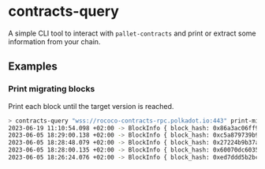 # contracts-query

A simple CLI tool to interact with `pallet-contracts` and print or extract some information
from your chain.

## Examples

### Print migrating blocks

Print each block until the target version is reached.
```bash
> contracts-query "wss://rococo-contracts-rpc.polkadot.io:443" print-migrating-blocks --target-version 8
2023-06-19 11:10:54.098 +02:00 -> BlockInfo { block_hash: 0x86a3ac06ff9236a72994de2311ddce86625e3c848308e62331d6c8d77b858a46, block_number: 2829202, version: StorageVersion(11), migration_in_progress: false } (current block)
2023-06-05 18:29:00.138 +02:00 -> BlockInfo { block_hash: 0xc5a879739b995b8b69655607f3ae59f8707c6e92026e953f9d474131808cf9e1, block_number: 2738932, version: StorageVersion(10), migration_in_progress: true }
2023-06-05 18:28:48.079 +02:00 -> BlockInfo { block_hash: 0x27224b9b37a031bedf507fa37c0aad108480a711a1b5ab572aa3a7680aa79bc8, block_number: 2738931, version: StorageVersion(9), migration_in_progress: true }
2023-06-05 18:28:00.135 +02:00 -> BlockInfo { block_hash: 0x60070dc60358594d0132b82aca52724f0913120002d46d07a72a51850ef282e8, block_number: 2738928, version: StorageVersion(8), migration_in_progress: true }
2023-06-05 18:26:24.076 +02:00 -> BlockInfo { block_hash: 0xed7ddd5b2bc635ff096f3457e18412cf8b7a7d0ca9375ad42aad65dae42c3077, block_number: 2738922, version: StorageVersion(8), migration_in_progress: false }
```
